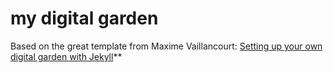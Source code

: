 # my digital garden

Based on the great template from Maxime Vaillancourt: [Setting up your own digital garden with Jekyll](https://maximevaillancourt.com/blog/setting-up-your-own-digital-garden-with-jekyll)**